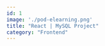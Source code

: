 ```yaml
---
id: 1
image: './pod-elearning.png'
title: "React | MySQL Project"
category: "Frontend"
---
```

